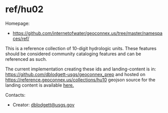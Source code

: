 ref/hu02
===

Homepage:
* https://github.com/internetofwater/geoconnex.us/tree/master/namespaces/ref/

This is a reference collection of 10-digit hydrologic units. These features should be considered community cataloging features and can be referenced as such.

The current implementation creating these ids and landing-content is in: https://github.com/dblodgett-usgs/geoconnex_prep and hosted on https://reference.geoconnex.us/collections/hu10 geojson source for the landing content is available [here.](https://www.hydroshare.org/resource/3295a17b4cc24d34bd6a5c5aaf753c50/data/contents/hu10.geojson)

Contacts: 
* Creator: <dblodgett@usgs.gov>
